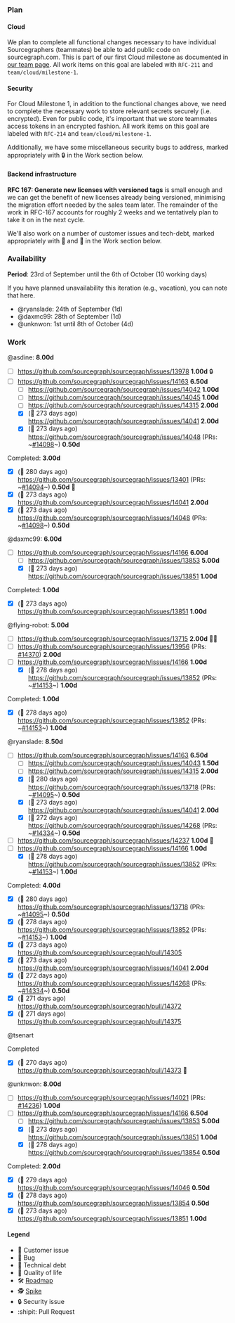 ### Plan

#### Cloud

We plan to complete all functional changes necessary to have individual Sourcegraphers (teammates) be able to add public code on sourcegraph.com. This is part of our first Cloud milestone as documented in [our team page](https://about.sourcegraph.com/handbook/engineering/cloud). All work items on this goal are labeled with `RFC-211` and `team/cloud/milestone-1`.

#### Security

For Cloud Milestone 1, in addition to the functional changes above, we need to complete the necessary work to store relevant secrets securely (i.e. encrypted). Even for public code, it's important that we store teammates access tokens in an encrypted fashion. All work items on this goal are labeled with `RFC-214` and `team/cloud/milestone-1`.

Additionally, we have some miscellaneous security bugs to address, marked appropriately with 🔒 in the Work section below.

#### Backend infrastructure

**RFC 167: Generate new licenses with versioned tags** is small enough and we can get the benefit of new licenses already being versioned, minimising the migration effort needed by the sales team later. The remainder of the work in RFC-167 accounts for roughly 2 weeks and we tentatively plan to take it on in the next cycle.

We'll also work on a number of customer issues and tech-debt, marked appropriately with 👩  and 🧶 in the Work section below.

### Availability

**Period**: 23rd of September until the 6th of October (10 working days)

If you have planned unavailability this iteration (e.g., vacation), you can note that here.

- @ryanslade: 24th of September (1d) 
- @daxmc99: 28th of September (1d)
- @unknwon: 1st until 8th of October (4d)

### Work

<!-- BEGIN WORK -->
<!-- BEGIN ASSIGNEE: asdine -->
@asdine: __8.00d__

- [ ] https://github.com/sourcegraph/sourcegraph/issues/13978  __1.00d__ 🔒
- [ ] https://github.com/sourcegraph/sourcegraph/issues/14163  __6.50d__
  - [ ] https://github.com/sourcegraph/sourcegraph/issues/14042  __1.00d__
  - [ ] https://github.com/sourcegraph/sourcegraph/issues/14045  __1.00d__
  - [ ] https://github.com/sourcegraph/sourcegraph/issues/14315  __2.00d__
  - [x] (🏁 273 days ago) https://github.com/sourcegraph/sourcegraph/issues/14041  __2.00d__
  - [x] (🏁 273 days ago) https://github.com/sourcegraph/sourcegraph/issues/14048 (PRs: ~[#14098](https://github.com/sourcegraph/sourcegraph/pull/14098)~) __0.50d__

Completed: __3.00d__
- [x] (🏁 280 days ago) https://github.com/sourcegraph/sourcegraph/issues/13401 (PRs: ~[#14094](https://github.com/sourcegraph/sourcegraph/pull/14094)~) __0.50d__ 🧶
- [x] (🏁 273 days ago) https://github.com/sourcegraph/sourcegraph/issues/14041  __2.00d__
- [x] (🏁 273 days ago) https://github.com/sourcegraph/sourcegraph/issues/14048 (PRs: ~[#14098](https://github.com/sourcegraph/sourcegraph/pull/14098)~) __0.50d__
<!-- END ASSIGNEE -->

<!-- BEGIN ASSIGNEE: daxmc99 -->
@daxmc99: __6.00d__

- [ ] https://github.com/sourcegraph/sourcegraph/issues/14166  __6.00d__
  - [ ] https://github.com/sourcegraph/sourcegraph/issues/13853  __5.00d__
  - [x] (🏁 273 days ago) https://github.com/sourcegraph/sourcegraph/issues/13851  __1.00d__

Completed: __1.00d__
- [x] (🏁 273 days ago) https://github.com/sourcegraph/sourcegraph/issues/13851  __1.00d__
<!-- END ASSIGNEE -->

<!-- BEGIN ASSIGNEE: flying-robot -->
@flying-robot: __5.00d__

- [ ] https://github.com/sourcegraph/sourcegraph/issues/13715  __2.00d__ 👩🧶
- [ ] https://github.com/sourcegraph/sourcegraph/issues/13956 (PRs: [#14370](https://github.com/sourcegraph/sourcegraph/pull/14370)) __2.00d__
- [ ] https://github.com/sourcegraph/sourcegraph/issues/14166  __1.00d__
  - [x] (🏁 278 days ago) https://github.com/sourcegraph/sourcegraph/issues/13852 (PRs: ~[#14153](https://github.com/sourcegraph/sourcegraph/pull/14153)~) __1.00d__

Completed: __1.00d__
- [x] (🏁 278 days ago) https://github.com/sourcegraph/sourcegraph/issues/13852 (PRs: ~[#14153](https://github.com/sourcegraph/sourcegraph/pull/14153)~) __1.00d__
<!-- END ASSIGNEE -->

<!-- BEGIN ASSIGNEE: ryanslade -->
@ryanslade: __8.50d__

- [ ] https://github.com/sourcegraph/sourcegraph/issues/14163  __6.50d__
  - [ ] https://github.com/sourcegraph/sourcegraph/issues/14043  __1.50d__
  - [ ] https://github.com/sourcegraph/sourcegraph/issues/14315  __2.00d__
  - [x] (🏁 280 days ago) https://github.com/sourcegraph/sourcegraph/issues/13718 (PRs: ~[#14095](https://github.com/sourcegraph/sourcegraph/pull/14095)~) __0.50d__
  - [x] (🏁 273 days ago) https://github.com/sourcegraph/sourcegraph/issues/14041  __2.00d__
  - [x] (🏁 272 days ago) https://github.com/sourcegraph/sourcegraph/issues/14268 (PRs: ~[#14334](https://github.com/sourcegraph/sourcegraph/pull/14334)~) __0.50d__
- [ ] https://github.com/sourcegraph/sourcegraph/issues/14237  __1.00d__ 👩
- [ ] https://github.com/sourcegraph/sourcegraph/issues/14166  __1.00d__
  - [x] (🏁 278 days ago) https://github.com/sourcegraph/sourcegraph/issues/13852 (PRs: ~[#14153](https://github.com/sourcegraph/sourcegraph/pull/14153)~) __1.00d__

Completed: __4.00d__
- [x] (🏁 280 days ago) https://github.com/sourcegraph/sourcegraph/issues/13718 (PRs: ~[#14095](https://github.com/sourcegraph/sourcegraph/pull/14095)~) __0.50d__
- [x] (🏁 278 days ago) https://github.com/sourcegraph/sourcegraph/issues/13852 (PRs: ~[#14153](https://github.com/sourcegraph/sourcegraph/pull/14153)~) __1.00d__
- [x] (🏁 273 days ago) https://github.com/sourcegraph/sourcegraph/pull/14305 
- [x] (🏁 273 days ago) https://github.com/sourcegraph/sourcegraph/issues/14041  __2.00d__
- [x] (🏁 272 days ago) https://github.com/sourcegraph/sourcegraph/issues/14268 (PRs: ~[#14334](https://github.com/sourcegraph/sourcegraph/pull/14334)~) __0.50d__
- [x] (🏁 271 days ago) https://github.com/sourcegraph/sourcegraph/pull/14372 
- [x] (🏁 271 days ago) https://github.com/sourcegraph/sourcegraph/pull/14375 
<!-- END ASSIGNEE -->

<!-- BEGIN ASSIGNEE: tsenart -->
@tsenart


Completed
- [x] (🏁 270 days ago) https://github.com/sourcegraph/sourcegraph/pull/14373 🐛
<!-- END ASSIGNEE -->

<!-- BEGIN ASSIGNEE: unknwon -->
@unknwon: __8.00d__

- [ ] https://github.com/sourcegraph/sourcegraph/issues/14021 (PRs: [#14236](https://github.com/sourcegraph/sourcegraph/pull/14236)) __1.00d__
- [ ] https://github.com/sourcegraph/sourcegraph/issues/14166  __6.50d__
  - [ ] https://github.com/sourcegraph/sourcegraph/issues/13853  __5.00d__
  - [x] (🏁 273 days ago) https://github.com/sourcegraph/sourcegraph/issues/13851  __1.00d__
  - [x] (🏁 278 days ago) https://github.com/sourcegraph/sourcegraph/issues/13854  __0.50d__

Completed: __2.00d__
- [x] (🏁 279 days ago) https://github.com/sourcegraph/sourcegraph/issues/14046  __0.50d__
- [x] (🏁 278 days ago) https://github.com/sourcegraph/sourcegraph/issues/13854  __0.50d__
- [x] (🏁 273 days ago) https://github.com/sourcegraph/sourcegraph/issues/13851  __1.00d__
<!-- END ASSIGNEE -->
<!-- END WORK -->

#### Legend

- 👩 Customer issue
- 🐛 Bug
- 🧶 Technical debt
- 🎩 Quality of life
- 🛠️ [Roadmap](https://docs.google.com/document/d/1cBsE9801DcBF9chZyMnxRdolqM_1c2pPyGQz15QAvYI/edit#heading=h.5nwl5fv52ess)
- 🕵️ [Spike](https://en.wikipedia.org/wiki/Spike_(software_development))
- 🔒 Security issue
- :shipit: Pull Request
